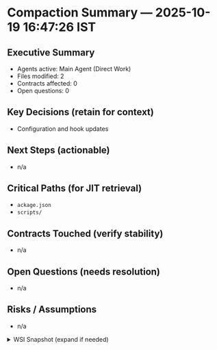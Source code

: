 # Compaction Summary — 2025-10-19 16:47:26 IST

## Executive Summary
- Agents active: Main Agent (Direct Work)
- Files modified: 2
- Contracts affected: 0
- Open questions: 0

## Key Decisions (retain for context)
- Configuration and hook updates

## Next Steps (actionable)
- n/a

## Critical Paths (for JIT retrieval)
- `ackage.json`
- `scripts/`

## Contracts Touched (verify stability)
- n/a

## Open Questions (needs resolution)
- n/a

## Risks / Assumptions
- n/a

<details>
<summary>WSI Snapshot (expand if needed)</summary>

- n/a
</details>


